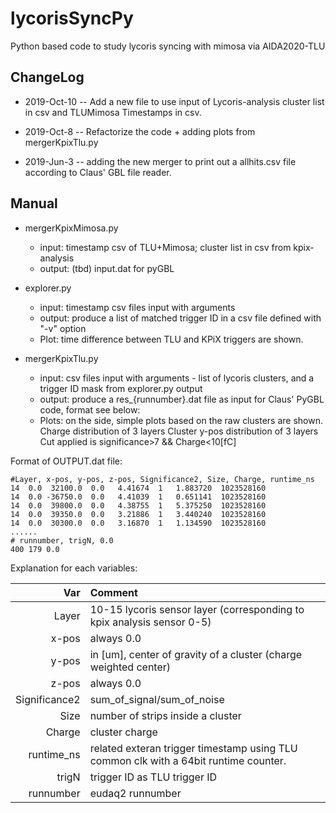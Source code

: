 # lycorisSyncPy
Python based code to study lycoris syncing with mimosa via AIDA2020-TLU

## ChangeLog
+ 2019-Oct-10
-- Add a new file to use input of Lycoris-analysis cluster list in csv and TLUMimosa Timestamps in csv.

+ 2019-Oct-8
-- Refactorize the code + adding plots from mergerKpixTlu.py

+ 2019-Jun-3
-- adding the new merger to print out a allhits.csv file according to Claus' GBL file reader.

## Manual
+ mergerKpixMimosa.py

  * input: timestamp csv of TLU+Mimosa; cluster list in csv from kpix-analysis
  * output: (tbd) input.dat for pyGBL

+ explorer.py

  * input: timestamp csv files input with arguments
  * output: produce a list of matched trigger ID in a csv file defined with "-v" option
  * Plot: time difference between TLU and KPiX triggers are shown.

+ mergerKpixTlu.py

  * input: csv files input with arguments - list of lycoris clusters, and a trigger ID mask from explorer.py output
  * output: produce a res_{runnumber}.dat file as input for Claus' PyGBL code, format see below:
  * Plots: on the side, simple plots based on the raw clusters are shown.
    Charge distribution of 3 layers
    Cluster y-pos distribution of 3 layers
    Cut applied is significance>7 && Charge<10[fC]


Format of OUTPUT.dat file:

```
#Layer, x-pos, y-pos, z-pos, Significance2, Size, Charge, runtime_ns
14  0.0  32100.0  0.0   4.41674  1   1.883720  1023528160
14  0.0 -36750.0  0.0   4.41039  1   0.651141  1023528160
14  0.0  39800.0  0.0   4.38755  1   5.375250  1023528160
14  0.0  39350.0  0.0   3.21886  1   3.440240  1023528160
14  0.0  30300.0  0.0   3.16870  1   1.134590  1023528160
......
# runnumber, trigN, 0.0
400 179 0.0 
```

Explanation for each variables:

| Var    | Comment  |
|-------:|:---------|
| Layer | 10-15 lycoris sensor layer (corresponding to kpix analysis sensor 0-5)   |
| x-pos | always 0.0  |
| y-pos | in [um], center of gravity of a cluster (charge weighted center)  |
| z-pos | always 0.0  |
| Significance2 | sum_of_signal/sum_of_noise  |
| Size | number of strips inside a cluster  |
| Charge | cluster charge  |
| runtime_ns | related exteran trigger timestamp using TLU common clk with a 64bit runtime counter.  |
| trigN | trigger ID as TLU trigger ID  |
| runnumber | eudaq2 runnumber  |
